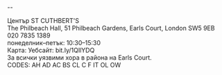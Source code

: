 
--

Център ST CUTHBERT'S  
The Philbeach Hall, 51 Philbeach Gardens, Earls Court, London SW5 9EB  
020 7835 1389  
понеделник–петък: 10:30–15:30  
Карта: Уебсайт: bit.ly/1QIlYDQ  
За всички уязвими хора в района на Earls Court.  
CODES: AH AD AC BS CL C F IT OL OW  
  
